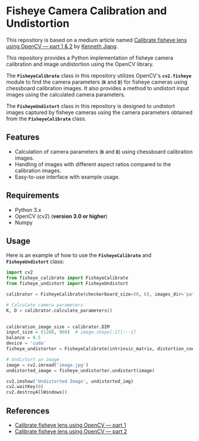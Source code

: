 # Fisheye Camera Calibration and Undistortion
This repository is based on a medium article named [Calibrate fisheye lens using OpenCV — part 1 & 2](https://medium.com/@kennethjiang/calibrate-fisheye-lens-using-opencv-333b05afa0b0) by [Kenneth Jiang](https://www.linkedin.com/in/kennethjiang/).

This repository provides a Python implementation of fisheye camera calibration and image undistortion using the OpenCV library. 

The **`FisheyeCalibrate`** class in this repository utilizes OpenCV's **`cv2.fisheye`** module to find the camera parameters (**`K`** and **`D`**) for fisheye cameras using chessboard calibration images. It also provides a method to undistort input images using the calculated camera parameters.

The **`FisheyeUndistort`** class in this repository is designed to undistort images captured by fisheye cameras using the camera parameters obtained from the **`FisheyeCalibrate`** class.



## Features
* Calculation of camera parameters (**`K`** and **`D`**) using chessboard calibration images.
* Handling of images with different aspect ratios compared to the calibration images.
* Easy-to-use interface with example usage.
## Requirements
* Python 3.x
* OpenCV (cv2) (**version 3.0 or higher**)
* Numpy
## Usage
Here is an example of how to use the **`FisheyeCalibrate`** and **`FisheyeUndistort`** class:

```python
import cv2
from fisheye_calibrate import FisheyeCalibrate
from fisheye_undistort import FisheyeUndistort

calibrator = FisheyeCalibrate(checkerboard_size=(8, 6), images_dir='path/to/images', image_extension='jpg')

# Calculate camera parameters
K, D = calibrator.calculate_parameters()

 
calibration_image_size = calibrator.DIM
input_size = (1280, 960)  # image.shape[:2][::-1]
balance = 0.5
device = 'cuda'
fisheye_undistorter = FisheyeCalibrate(intrinsic_matrix, distortion_coeffs, calibration_image_size, input_size, balance, device)

# Undistort an image
image = cv2.imread('image.jpg')
undistorted_image = fisheye_undistorter.undistort(image)

cv2.imshow('Undistorted Image', undistorted_img)
cv2.waitKey(0)
cv2.destroyAllWindows()
```


## References
* [Calibrate fisheye lens using OpenCV — part 1](https://medium.com/@kennethjiang/calibrate-fisheye-lens-using-opencv-333b05afa0b0)
* [Calibrate fisheye lens using OpenCV — part 2](https://medium.com/@kennethjiang/calibrate-fisheye-lens-using-opencv-part-2-13990f1b157f)
